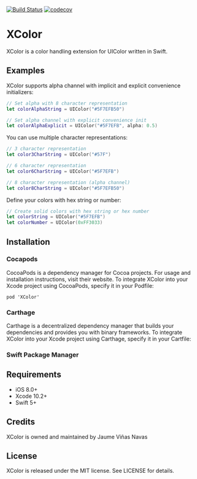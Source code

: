 [![Build Status](https://travis-ci.com/jaumevn/XColor.svg?branch=master)](https://travis-ci.com/jaumevn/XColor)
[![codecov](https://codecov.io/gh/jaumevn/XColor/branch/dev/graph/badge.svg)](https://codecov.io/gh/jaumevn/XColor)

# XColor

XColor is a color handling extension for UIColor written in Swift.

## Examples

XColor supports alpha channel with implicit and explicit convenience initializers:

```swift
// Set alpha with 8 character representation
let colorAlphaString = UIColor("#5F7EFB50")

// Set alpha channel with explicit convenience init
let colorAlphaExplicit = UIColor("#5F7EFB", alpha: 0.5)
```

You can use multiple character representations:

```swift
// 3 character representation
let color3CharString = UIColor("#57F")

// 6 character representation
let color6CharString = UIColor("#5F7EFB")

// 8 character representation (alpha channel)
let color8CharString = UIColor("#5F7EFB50")
```

Define your colors with hex string or number:

```swift
// Create solid colors with hex string or hex number
let colorString = UIColor("#5F7EFB")
let colorNumber = UIColor(0xFF3033)
```

## Installation

### Cocapods

CocoaPods is a dependency manager for Cocoa projects. For usage and installation instructions, visit their website. To integrate XColor into your Xcode project using CocoaPods, specify it in your Podfile:

```
pod 'XColor'
```

### Carthage

Carthage is a decentralized dependency manager that builds your dependencies and provides you with binary frameworks. To integrate XColor into your Xcode project using Carthage, specify it in your Cartfile:

### Swift Package Manager

## Requirements

- iOS 8.0+
- Xcode 10.2+
- Swift 5+

## Credits

XColor is owned and maintained by Jaume Viñas Navas

## License

XColor is released under the MIT license. See LICENSE for details.
